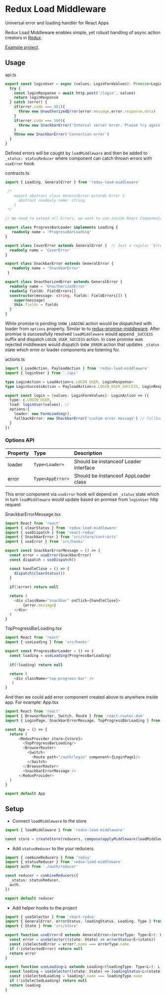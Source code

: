 # Redux Load Middleware
Universal error and loading handler for React Apps

Redux Load Middleware enables simple, yet robust handling of async action creators in [Redux](http://redux.js.org). 

[Example project](https://github.com/pavliha/partymaker-new-admin). 

## Usage

api.ts
```typescript
export const loginUser = async (values: LoginFormValues): Promise<LoginResponse> => {
  try {
    const loginResponse = await http.post('/login', values)
    return loginResponse
  } catch (error) {
    if(error.code === 401){
      throw new UnauthorizedError(error.message,error.response.data)
    }
    if(error.code === 500){
      throw new SnackbarError('Internal server error. Please try again later')
    }
    throw new SnackbarError('Connection error')  
  }
}
```

Defined errors will be caught by `loadMiddleware` and then be added to `_status: statusReducer` where component can catch thrown errors with `useError` hook

contracts.ts
```typescript
import { Loading, GeneralError } from 'redux-load-middleware' 

 /*
    export abstract class GeneralError extends Error {
      abstract readonly name: string
    }
 */

// We need to extend all Errors, we want to use inside React Components, from GeneralError because loadMiddleware would check if it instanceOf AppError

export class ProgressBarLoader implements Loading {
   readonly name = 'ProgressBarLoading'
}

export class CoverError extends GeneralError {  // Just a regular `Error` with name property added and typescript fixes
  readonly name = 'CoverError'
}

export class SnackbarError extends GeneralError {
   readonly name = 'SnackbarError'
 }

export class UnauthorizedError extends GeneralError {
  readonly name = 'UnauthorizedError'
  readonly fields: FieldErrors[]
  constructor(message: string, fields: FieldErrors[]) {
    super(message)
    this.fields = fields
  }
}

```

While promise is pending `SHOW_LOADING` action would be dispatched with loader from `options` property.
Similar to to [redux-promise-middleware](https://github.com/pburtchaell/redux-promise-middleware).
After promise is successfully resolved `loadMiddleware` would append `_SUCCESS` suffix and dispatch `LOGIN_USER_SUCCESS` action.
In case promise was rejected middleware would dispatch  `SHOW_ERROR` action that updates `_status` state which error or loader components are listening for.


actions.ts
```typescript
import { LoadAction, PayloadAction } from 'redux-load-middleware'
import { loginUser } from './api'

type LoginAction = LoadAction<c.LOGIN_USER, LoginResponse>
type LoginSuccessAction = PayloadAction<c.LOGIN_USER_SUCCESS, LoginResponse>

export const login = (values: LoginFormValues): LoginAction => ({
  type: c.LOGIN_USER,
  load: loginUser(values), // 
  options:{
    loader: new FormLoading(),
    fallbackError: new ShackbarError('custom error message') // fallback error in case general Error was thrown
  }
})
```

### Options API
| Property        | Type                 | Description                           |
| -------------   |:-------------        |:-------------                         |
| loader          |```Type<Loader>```    | Should be instanceof Loader interface |
| error           | ```Type<AppError>``` | Should be instanceof AppLoader class  |

This error component via `useError` hook will depend on `_status` state which in turn `loadMiddleware` would update based on promise from `loginUser` http request

SnackbarErrorMessage.tsx
```typescript jsx
import React from 'react'
import { clearStatus } from 'redux-load-middleware'
import { useDispatch } from 'react-redux'
import { SnackbarError } from 'src/store/contracts'
import { useError } from 'src/hooks'

export const SnackbarErrorMessage = () => {
  const error = useError(SnackbarError)
  const dispatch = useDispatch()

  const handleClose = () => {
    dispatch(clearStatus())
  }
  
  if(!error) return null

  return (
    <div className="snackbar" onClick={handleClose}>
        {error.message}
    </div>
  )
}
```

TopProgressBarLoading.tsx
```typescript jsx
import React from 'react'
import { useLoading } from 'src/hooks'

export const ProgressBarLoader = () => {
  const loading = useLoading(ProgressBarLoading)
  
  if(!loading) return null

  return (
    <div className="top-progress-bar" />
   )
}
```

And then we could add error component created above to anywhere inside app. For example:
App.tsx
```typescript jsx
import React from 'react'
import { BrowserRouter, Switch, Route } from 'react-router-dom'
import { LoginPage, SnackbarErrorMessage, TopProgressBarLoading } from 'src/components'

const App = () => {
  return (
      <ReduxProvider store={store}>
        <TopProgressBarLoading/>
        <BrowserRouter>
          <Switch>
            <Route path="/auth/login" component={LoginPage}/>
          </Switch>
        </BrowserRouter>
        <SnackbarErrorMessage />
      </ReduxProvider>
  )
}

export default App
```


## Setup
- Connect `loadMiddleware` to the store
```typescript
import { loadMiddleware } from 'redux-load-middleware'

const store = createStore(reducers, compose(applyMiddleware(loadMiddleware)))
```
- Add `statusReducer` to the your reducers
```typescript
import { combineReducers } from 'redux'
import { statusReducer } from 'redux-load-middleware'
import auth from './auth/reducer'

const reducer = combineReducers({
  _status: statusReducer,
  auth,
})

export default reducer
```

- Add helper hooks to the project

```typescript jsx
import { useSelector } from 'react-redux'
import { GeneralError, errorStatus, loadingStatus, Loading, Type } from 'redux-load-middleware'
import { State } from 'src/store'

export function useError<E extends GeneralError>(errorType: Type<E>): E | null {
  const error = useSelector((state: State) => errorStatus<E>(state))
  const isSelectedError = error?.name === errorType.name
  if (!isSelectedError) return null
  return error
}

export function useLoading<L extends Loading>(loadingType: Type<L>): L | null {
  const loading = useSelector((state: State) => loadingStatus<L>(state))
  const isSelectedLoading = loading?.name === loadingType.name
  if (!isSelectedLoading) return null
  return loading
}
```

